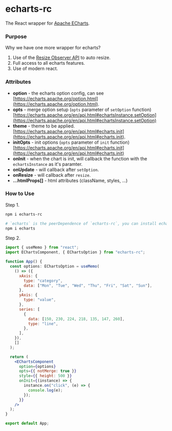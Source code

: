# echarts-rc

The React wrapper for [Apache ECharts](https://github.com/apache/incubator-echarts).

### Purpose

Why we have one more wrapper for echarts?

1. Use of the [Resize Observer API](https://developer.mozilla.org/en-US/docs/Web/API/ResizeObserver) to auto resize.
2. Full access to all echarts features.
3. Use of modern react.


### Attributes

* **option** - the echarts option config, can see [https://echarts.apache.org/option.html](https://echarts.apache.org/option.html).
* **opts** - merge option setup (`opts` parameter of `setOption` function) [https://echarts.apache.org/en/api.html#echartsInstance.setOption](https://echarts.apache.org/en/api.html#echartsInstance.setOption)
* **theme** - theme to be applied. [https://echarts.apache.org/en/api.html#echarts.init](https://echarts.apache.org/en/api.html#echarts.init).
* **initOpts** - init options (`opts` parameter of `init` function) [https://echarts.apache.org/en/api.html#echarts.init](https://echarts.apache.org/en/api.html#echarts.init)
* **onInit** - when the chart is init, will callback the function with the `echartsInstance` as it's paramter.
* **onUpdate** - will callback after `setOption`.
* **onResize** - will callback after `resize`.
* **...htmlProps[]** - html attributes (className, styles, ...)


### How to Use

Step 1.
```bash
npm i echarts-rc

# `echarts` is the peerDependence of `echarts-rc`, you can install echarts with your own version.
npm i echarts
```

Step 2.
```jsx
import { useMemo } from "react";
import EChartsComponent, { EChartsOption } from "echarts-rc";

function App() {
  const options: EChartsOption = useMemo(
    () => ({
      xAxis: {
        type: "category",
        data: ["Mon", "Tue", "Wed", "Thu", "Fri", "Sat", "Sun"],
      },
      yAxis: {
        type: "value",
      },
      series: [
        {
          data: [150, 230, 224, 218, 135, 147, 260],
          type: "line",
        },
      ],
    }),
    []
  );

  return (
    <EChartsComponent
      option={options}
      opts={{ notMerge: true }}
      style={{ height: 500 }}
      onInit={(instance) => {
        instance.on("click", (e) => {
          console.log(e);
        });
      }}
    />
  );
}

export default App;
```
